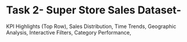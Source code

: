 # Task 2- Super Store Sales Dataset-
KPI Highlights (Top Row),
Sales Distribution,
Time Trends,
Geographic Analysis,
Interactive Filters,
Category Performance,
